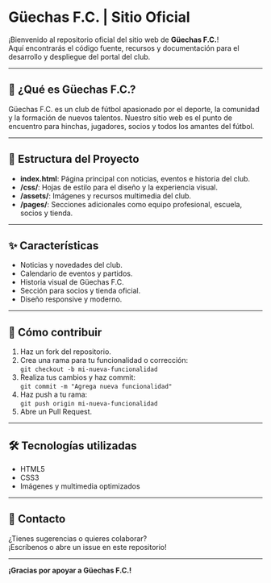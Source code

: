 # Güechas F.C. | Sitio Oficial

¡Bienvenido al repositorio oficial del sitio web de **Güechas F.C.**!  
Aquí encontrarás el código fuente, recursos y documentación para el desarrollo y despliegue del portal del club.

---

## 🚩 ¿Qué es Güechas F.C.?

Güechas F.C. es un club de fútbol apasionado por el deporte, la comunidad y la formación de nuevos talentos. Nuestro sitio web es el punto de encuentro para hinchas, jugadores, socios y todos los amantes del fútbol.

---

## 📂 Estructura del Proyecto

- **index.html**: Página principal con noticias, eventos e historia del club.
- **/css/**: Hojas de estilo para el diseño y la experiencia visual.
- **/assets/**: Imágenes y recursos multimedia del club.
- **/pages/**: Secciones adicionales como equipo profesional, escuela, socios y tienda.

---

## ✨ Características

- Noticias y novedades del club.
- Calendario de eventos y partidos.
- Historia visual de Güechas F.C.
- Sección para socios y tienda oficial.
- Diseño responsive y moderno.

---

## 🚀 Cómo contribuir

1. Haz un fork del repositorio.
2. Crea una rama para tu funcionalidad o corrección:  
   `git checkout -b mi-nueva-funcionalidad`
3. Realiza tus cambios y haz commit:  
   `git commit -m "Agrega nueva funcionalidad"`
4. Haz push a tu rama:  
   `git push origin mi-nueva-funcionalidad`
5. Abre un Pull Request.

---

## 🛠️ Tecnologías utilizadas

- HTML5
- CSS3
- Imágenes y multimedia optimizados

---

## 📣 Contacto

¿Tienes sugerencias o quieres colaborar?  
¡Escríbenos o abre un issue en este repositorio!

---

**¡Gracias por apoyar a Güechas F.C.!**